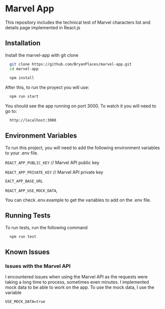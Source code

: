 
# Marvel App

This repository includes the technical test of Marvel characters list and details page implemented in React.js


## Installation

Install the marvel-app with git clone

```bash
  git clone https://github.com/BryanPlaces/marvel-app.git
  cd marvel-app
  
  npm install
```

After this, to run the proyect you will use:
```bash
  npm run start
```

You should see the app running on port 3000. To watch it you will need to go to:
```bash
  http://localhost:3000
```

## Environment Variables

To run this project, you will need to add the following environment variables to your .env file.

`REACT_APP_PUBLIC_KEY` // Marvel API public key

`REACT_APP_PRIVATE_KEY` // Marvel API private key

`EACT_APP_BASE_URL`

`REACT_APP_USE_MOCK_DATA`,

You can check .env.example to get the variables to add on the .env file.

## Running Tests

To run tests, run the following command

```bash
  npm run test
```
## Known Issues

### Issues with the Marvel API
I encountered issues when using the Marvel API as the requests were taking a long time to process, sometimes even minutes. I implemented mock data to be able to work on the app. To use the mock data, I use the variable

`USE_MOCK_DATA=true`
